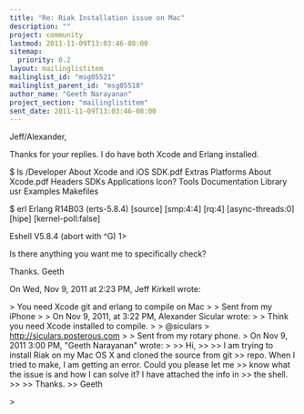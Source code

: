 ```yaml
---
title: "Re: Riak Installation issue on Mac"
description: ""
project: community
lastmod: 2011-11-09T13:03:46-08:00
sitemap:
  priority: 0.2
layout: mailinglistitem
mailinglist_id: "msg05521"
mailinglist_parent_id: "msg05518"
author_name: "Geeth Narayanan"
project_section: "mailinglistitem"
sent_date: 2011-11-09T13:03:46-08:00
---
```



Jeff/Alexander,

Thanks for your replies. I do have both Xcode and Erlang installed.

$ ls /Developer
About Xcode and iOS SDK.pdf Extras Platforms
About Xcode.pdf Headers SDKs
Applications Icon? Tools
Documentation Library usr
Examples Makefiles

$ erl
Erlang R14B03 (erts-5.8.4) [source] [smp:4:4] [rq:4] [async-threads:0]
[hipe] [kernel-poll:false]

Eshell V5.8.4 (abort with ^G)
1&gt;

Is there anything you want me to specifically check?

Thanks.
Geeth

On Wed, Nov 9, 2011 at 2:23 PM, Jeff Kirkell  wrote:

&gt; You need Xcode git and erlang to compile on Mac
&gt;
&gt; Sent from my iPhone
&gt;
&gt; On Nov 9, 2011, at 3:22 PM, Alexander Sicular  wrote:
&gt;
&gt; Think you need Xcode installed to compile.
&gt;
&gt; @siculars
&gt; http://siculars.posterous.com
&gt;
&gt; Sent from my rotary phone.
&gt; On Nov 9, 2011 3:00 PM, "Geeth Narayanan"  wrote:
&gt;
&gt;&gt; Hi,
&gt;&gt;
&gt;&gt; I am trying to install Riak on my Mac OS X and cloned the source from git
&gt;&gt; repo. When I tried to make, I am getting an error. Could you please let me
&gt;&gt; know what the issue is and how I can solve it? I have attached the info in
&gt;&gt; the shell.
&gt;&gt;
&gt;&gt; Thanks.
&gt;&gt; Geeth

&gt;
